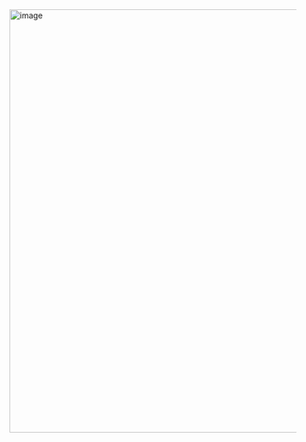 <img width="1529" height="743" alt="image" src="https://github.com/user-attachments/assets/a19beb77-05e7-422d-9436-dcbcbcdf28db" />
